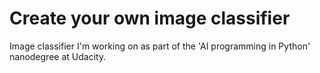 # Create your own image classifier



Image classifier I'm working on as part of the 'AI programming in Python' nanodegree at Udacity.
